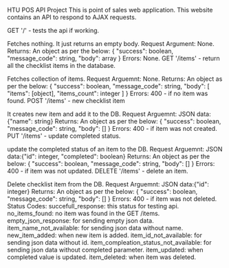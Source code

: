 HTU POS API Project
This is point of sales web application. This website contains an API to respond to AJAX requests.


GET '/' - tests the api if working.

Fetches nothing. It just returns an empty body.
Request Argument: None.
Returns: An object as per the below: { "success": boolean, "message_code": string, "body": array }
Errors: None.
GET '/items' - return all the checklist items in the database.

Fetches collection of items.
Request Arguemnt: None.
Returns: An object as per the below: { "success": boolean, "message_code": string, "body": [ "items": [object], "items_count": integer ] }
Errors: 400 - if no item was found.
POST '/items' - new checklist item

It creates new item and add it to the DB.
Request Arguemnt: JSON data:{"name": string}
Returns: An object as per the below: { "success": boolean, "message_code": string, "body": [] }
Errors: 400 - if item was not created.
PUT '/items' - update completed status.

update the completed status of an item to the DB.
Request Arguemnt: JSON data:{"id": integer, "completed": boolean}
Returns: An object as per the below: { "success": boolean, "message_code": string, "body": [] }
Errors: 400 - if item was not updated.
DELETE '/items' - delete an item.

Delete checklist item from the DB.
Request Arguemnt: JSON data:{"id": integer}
Returns: An object as per the below: { "success": boolean, "message_code": string, "body": [] }
Errors: 400 - if item was not deleted.
Status Codes:
succefull_response: this status for testing api.
no_items_found: no item was found in the GET /items.
empty_json_response: for sending empty json data.
item_name_not_available: for sending json data without name.
new_item_added: when new item is added.
item_id_not_available: for sending json data without id.
item_compleation_status_not_available: for sending json data without completed parameter.
item_updated: when completed value is updated.
item_deleted: when item was deleted.
